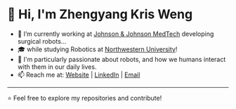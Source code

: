 # 👋 Hi, I'm Zhengyang Kris Weng

- 🔭 I’m currently working at <a href="https://www.jnjmedtech.com/en-US/product-family/monarch" target="_blank" rel="noopener noreferrer">Johnson & Johnson MedTech</a> developing surgical robots...
- 🎓 while studying Robotics at <a href="https://www.mccormick.northwestern.edu/robotics/" target="_blank" rel="noopener noreferrer">Northwestern University</a>!
- 🤖 I'm particularly passionate about robots, and how we humans interact with them in our daily lives.
- 📫 Reach me at: <a href="https://wengmister.github.io/" target="_blank" rel="noopener noreferrer">Website</a> | <a href="https://www.linkedin.com/in/zkweng/" target="_blank" rel="noopener noreferrer">LinkedIn</a>  | [Email](mailto:wengmister@gmail.com)

---
⭐ Feel free to explore my repositories and contribute!

